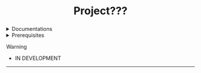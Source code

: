 <div align="center">
  <h1> Project??? </h1>
  <h3></h3>
</div>


<div align="center"> 
</a>
</div>

 <details> 
  <summary>Documentations</summary>
     
  - **PySide**, [Link to docs](https://doc.qt.io/qtforpython-6/quickstart.html#)
  - **Python**, [Link to docs](https://www.python.org/doc/)
</details>
<details>
  <summary>Prerequisites</summary>
  
  - **Python 1.12.5 or greater**, [Link to installation page](https://www.python.org/downloads/)
  - **PySide6**, use ```pip install pyside6``` after installing python
  - **Qt6**, Optional. Only needed if you need additional tools[Link to installation page](https://doc.qt.io/qt-6/qt-online-installation.html)
  - **Git**, [Link to installation page](https://git-scm.com/download/win)
  - **IDE like VSCode, VSCodium, or text editors like neovim**
</details>

> [!WARNING]
> - IN DEVELOPMENT
---
